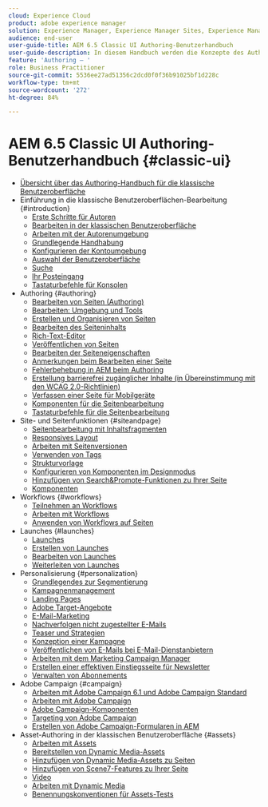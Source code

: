 ```yaml
---
cloud: Experience Cloud
product: adobe experience manager
solution: Experience Manager, Experience Manager Sites, Experience Manager 6.5
audience: end-user
user-guide-title: AEM 6.5 Classic UI Authoring-Benutzerhandbuch
user-guide-description: In diesem Handbuch werden die Konzepte des Authoring in AEM klassischen Benutzeroberfläche behandelt.
feature: 'Authoring – '
role: Business Practitioner
source-git-commit: 5536ee27ad51356c2dcd0f0f36b91025bf1d228c
workflow-type: tm+mt
source-wordcount: '272'
ht-degree: 84%

---
```



# AEM 6.5 Classic UI Authoring-Benutzerhandbuch {#classic-ui}

+ [Übersicht über das Authoring-Handbuch für die klassische Benutzeroberfläche](home.md)
+ Einführung in die klassische Benutzeroberflächen-Bearbeitung {#introduction}
   + [Erste Schritte für Autoren](classic-page-author-first-steps.md)
   + [Bearbeiten in der klassischen Benutzeroberfläche](classicui.md)
   + [Arbeiten mit der Autorenumgebung](author-env.md)
   + [Grundlegende Handhabung](author-env-basic-handling.md)
   + [Konfigurieren der Kontoumgebung](author-env-user-props.md)
   + [Auswahl der Benutzeroberfläche](author-env-select-ui.md)
   + [Suche](author-env-search.md)
   + [Ihr Posteingang](author-env-inbox.md)
   + [Tastaturbefehle für Konsolen  ](author-env-keyboard-shortcuts.md)
+ Authoring {#authoring}
   + [Bearbeiten von Seiten (Authoring)](classic-page-author.md)
   + [Bearbeiten: Umgebung und Tools](classic-page-author-env-tools.md)
   + [Erstellen und Organisieren von Seiten](classic-page-author-manage-pages.md)
   + [Bearbeiten des Seiteninhalts](classic-page-author-edit-content.md)
   + [Rich-Text-Editor](classic-page-author-rich-text-editor.md)
   + [Veröffentlichen von Seiten](classic-page-author-publish-pages.md)
   + [Bearbeiten der Seiteneigenschaften](classic-page-author-edit-page-properties.md)
   + [Anmerkungen beim Bearbeiten einer Seite](classic-page-author-annotations.md)
   + [Fehlerbehebung in AEM beim Authoring](classic-page-author-troubleshooting.md)
   + [Erstellung barrierefrei zugänglicher Inhalte (in Übereinstimmung mit den WCAG 2.0-Richtlinien)](classic-page-author-accessible-content.md)
   + [Verfassen einer Seite für Mobilgeräte](classic-feature-mobile.md)
   + [Komponenten für die Seitenbearbeitung](classic-page-author-edit-mode.md)
   + [Tastaturbefehle für die Seitenbearbeitung](classic-page-author-keyboard-shortcuts.md)
+ Site- und Seitenfunktionen {#siteandpage}
   + [Seitenbearbeitung mit Inhaltsfragmenten](classic-page-author-content-fragments.md)
   + [Responsives Layout  ](classic-page-author-responsive-layout.md)
   + [Arbeiten mit Seitenversionen](classic-page-author-work-with-versions.md)
   + [Verwenden von Tags](classic-feature-tags.md)
   + [Strukturvorlage](classic-feature-scaffolding.md)
   + [Konfigurieren von Komponenten im Designmodus](classic-page-author-design-mode.md)
   + [Hinzufügen von Search&amp;Promote-Funktionen zu Ihrer Seite](classic-feature-search-promote.md)
   + [Komponenten](classic-page-author-default-components.md)
+ Workflows {#workflows}
   + [Teilnehmen an Workflows](classic-workflows-participating.md)
   + [Arbeiten mit Workflows](classic-workflows.md)
   + [Anwenden von Workflows auf Seiten](classic-workflows-applying.md)
+ Launches {#launches}
   + [Launches](classic-launches.md)
   + [Erstellen von Launches](classic-launches-creating.md)
   + [Bearbeiten von Launches](classic-launches-editing.md)
   + [Weiterleiten von Launches](classic-launches-promoting.md)
+ Personalisierung {#personalization}
   + [Grundlegendes zur Segmentierung](classic-personalization-campaigns-segmentation.md)
   + [Kampagnenmanagement](classic-personalization-campaigns.md)
   + [Landing Pages](classic-personalization-campaigns-landingpage.md)
   + [Adobe Target-Angebote](classic-personalization-campaigns-target-offers.md)
   + [E-Mail-Marketing](classic-personalization-campaigns-email.md)
   + [Nachverfolgen nicht zugestellter E-Mails](classic-personalization-campaigns-email-tracking-bounces.md)
   + [Teaser und Strategien](classic-personalization-campaigns-teasers-strategy.md)
   + [Konzeption einer Kampagne](classic-personalization-campaigns-setting-up-your.md)
   + [Veröffentlichen von E-Mails bei E-Mail-Dienstanbietern](classic-personalization-campaigns-email-newsletters.md)
   + [Arbeiten mit dem Marketing Campaign Manager](classic-personalization-campaigns-mktg-manager.md)
   + [Erstellen einer effektiven Einstiegsseite für Newsletter](classic-personalization-campaigns-email-landingpage.md)
   + [Verwalten von Abonnements](classic-personalization-campaigns-email-subscriptions.md)
+ Adobe Campaign {#campaign}
   + [Arbeiten mit Adobe Campaign 6.1 und Adobe Campaign Standard](classic-personalization-ac-campaign.md)
   + [Arbeiten mit Adobe Campaign](classic-personalization-ac.md)
   + [Adobe Campaign-Komponenten](classic-personalization-ac-components.md)
   + [Targeting von Adobe Campaign](classic-personalization-ac-target.md)
   + [Erstellen von Adobe Campaign-Formularen in AEM](classic-personalization-ac-forms.md)
+ Asset-Authoring in der klassischen Benutzeroberfläche {#assets}
   + [Arbeiten mit Assets](classicui-assets.md)
   + [Bereitstellen von Dynamic Media-Assets](dynamic-media-assets-delivering.md)
   + [Hinzufügen von Dynamic Media-Assets zu Seiten](dynamic-media-assets-adding-to-page.md)
   + [Hinzufügen von Scene7-Features zu Ihrer Seite](manage-assets-classic-s7.md)
   + [Video](manage-assets-classic-s7-video.md)
   + [Arbeiten mit Dynamic Media](dynamic-media-assets.md)
   + [Benennungskonventionen für Assets-Tests](asset-naming-conventions.md)
